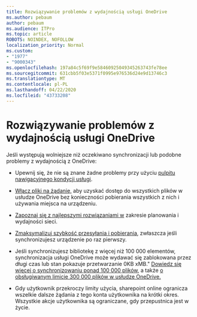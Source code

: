 ```yaml
---
title: Rozwiązywanie problemów z wydajnością usługi OneDrive
ms.author: pebaum
author: pebaum
ms.audience: ITPro
ms.topic: article
ROBOTS: NOINDEX, NOFOLLOW
localization_priority: Normal
ms.custom:
- "1977"
- "9000343"
ms.openlocfilehash: 197a84c5f69f9e58460925049345263743fe78ee
ms.sourcegitcommit: 631cbb5f03e5371f0995e976536d24e9d13746c3
ms.translationtype: MT
ms.contentlocale: pl-PL
ms.lasthandoff: 04/22/2020
ms.locfileid: "43733208"
---
```

# <a name="troubleshoot-onedrive-performance"></a>Rozwiązywanie problemów z wydajnością usługi OneDrive

Jeśli występują wolniejsze niż oczekiwano synchronizacji lub podobne problemy z wydajnością z OneDrive:

- Upewnij się, że nie są znane żadne problemy przy użyciu [pulpitu nawigacyjnego kondycji usługi](https://portal.office.com/adminportal/home?ref=/servicehealth).

- [Włącz pliki na żądanie,](https://support.office.com/article/save-disk-space-with-onedrive-files-on-demand-for-windows-10-0e6860d3-d9f3-4971-b321-7092438fb38e) aby uzyskać dostęp do wszystkich plików w usłudze OneDrive bez konieczności pobierania wszystkich z nich i używania miejsca na urządzeniu.

- [Zapoznaj się z najlepszymi rozwiązaniami w](https://docs.microsoft.com/office365/enterprise/network-planning-and-performance) zakresie planowania i wydajności sieci.

- [Zmaksymalizuj szybkość przesyłania i pobierania](https://support.office.com/article/maximize-upload-and-download-speed-8eeadfb8-501f-406d-997b-98ab6ff67f43), zwłaszcza jeśli synchronizujesz urządzenie po raz pierwszy.

- Jeśli synchronizujesz bibliotekę z więcej niż 100 000 elementów, synchronizacja usługi OneDrive może wydawać się zablokowana przez długi czas lub stan pokazuje przetwarzanie 0KB xMB." [Dowiedz się więcej o synchronizowaniu ponad 100 000 plików,](https://support.office.com/article/invalid-file-names-and-file-types-in-onedrive-onedrive-for-business-and-sharepoint-64883a5d-228e-48f5-b3d2-eb39e07630fa) a także [o obsługiwanym limicie 300 000 plików w usłudze OneDrive.](https://support.office.com/article/invalid-file-names-and-file-types-in-onedrive-onedrive-for-business-and-sharepoint-64883a5d-228e-48f5-b3d2-eb39e07630fa)

- Gdy użytkownik przekroczy limity użycia, sharepoint online ogranicza wszelkie dalsze żądania z tego konta użytkownika na krótki okres. Wszystkie akcje użytkownika są ograniczane, gdy przepustnica jest w życie.
